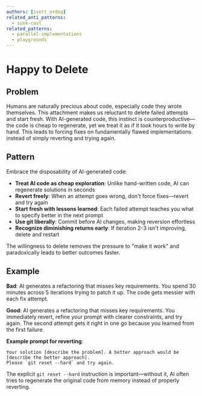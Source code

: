 ```yaml
---
authors: [ivett_ordog]
related_anti_patterns:
  - sunk-cost
related_patterns:
  - parallel-implementations
  - playgrounds
---
```


# Happy to Delete

## Problem
Humans are naturally precious about code, especially code they wrote themselves. This attachment makes us reluctant to delete failed attempts and start fresh. With AI-generated code, this instinct is counterproductive—the code is cheap to regenerate, yet we treat it as if it took hours to write by hand. This leads to forcing fixes on fundamentally flawed implementations instead of simply reverting and trying again.

## Pattern
Embrace the disposability of AI-generated code:

- **Treat AI code as cheap exploration**: Unlike hand-written code, AI can regenerate solutions in seconds
- **Revert freely**: When an attempt goes wrong, don't force fixes—revert and try again
- **Start fresh with lessons learned**: Each failed attempt teaches you what to specify better in the next prompt
- **Use git liberally**: Commit before AI changes, making reversion effortless
- **Recognize diminishing returns early**: If iteration 2-3 isn't improving, delete and restart

The willingness to delete removes the pressure to "make it work" and paradoxically leads to better outcomes faster.

## Example

**Bad**: AI generates a refactoring that misses key requirements. You spend 30 minutes across 5 iterations trying to patch it up. The code gets messier with each fix attempt.

**Good**: AI generates a refactoring that misses key requirements. You immediately revert, refine your prompt with clearer constraints, and try again. The second attempt gets it right in one go because you learned from the first failure.

**Example prompt for reverting**:
```
Your solution [describe the problem]. A better approach would be [describe the better approach].
Please `git reset --hard` and try again.
```

The explicit `git reset --hard` instruction is important—without it, AI often tries to regenerate the original code from memory instead of properly reverting.
